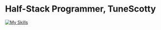 # Half-Stack Programmer, TuneScotty
[![My Skills](https://skillicons.dev/icons?i=robloxstudio,js,html,css,lua,cs,php,perl)](https://skillicons.dev)
